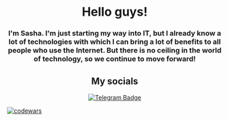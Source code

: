 <h1 align="center">Hello guys!</h1>

<h3 align="center">I'm Sasha. I'm just starting my way into IT, 
but I already know a lot of technologies with
which I can bring a lot of benefits to all people who use the Internet. 
But there is no ceiling in the world of technology, so we continue to move forward!</h3>




<h2 align="center">My socials</h2>
<div align="center">

  <a href="https://t.me/zhaloll">![Telegram Badge](https://img.shields.io/badge/Telegram-2CA5E0?style=for-the-badge&logo=telegram&logoColor=white)</a>

</div>

[![codewars](https://www.codewars.com/users/geresik/badges/micro)](https://www.codewars.com/users/username)
